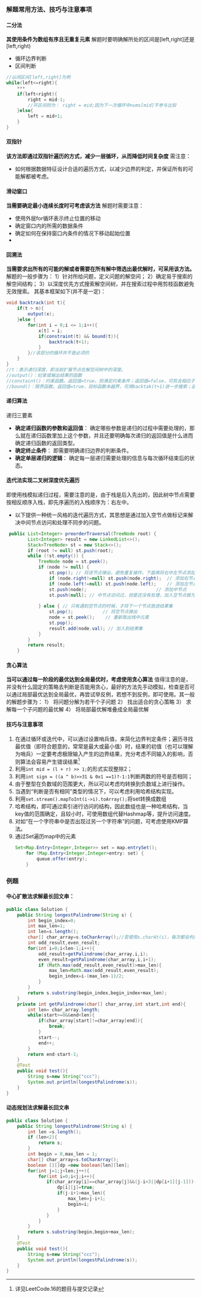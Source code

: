 
### 解题常用方法、技巧与注意事项
#### **二分法** 
**其使用条件为数组有序且无重复元素**
解题时要明确解所处的区间是[left,right]还是[left,right)
* 循环边界判断
* 区间判断
```java
//以闭区间[left,right]为例
while(left<=right){
    ***
    if(left<right){
        right = mid-1;
        //开区间则为： right = mid;因为下一次循环中nums[mid]不参与比较
    }else{
        left = mid+1;
    }
}
```
#### **双指针**
**该方法即通过双指针遍历的方式，减少一层循环，从而降低时间复杂度**
需注意：
* 如何根据数据特征设计合适的遍历方式，以减少边界的判定，并保证所有的可能解都被考虑。
#### **滑动窗口**
**当需要确定最小连续长度时可考虑该方法**
解题时需要注意：
* 使用外层for循环表示终止位置的移动
* 确定窗口内的所需的数据条件
* 确定如何在保持窗口内条件的情况下移动起始位置
* 
#### **回溯法**
**当需要求出所有的可能的解或者需要在所有解中筛选出最优解时，可采用该方法。**
解题的一般步骤为：
1）针对所给问题，定义问题的解空间；
2）确定易于搜索的解空间结构；
3）以深度优先方式搜索解空间树，并在搜索过程中用剪枝函数避免无效搜索。
其基本框架如下(并不是一定)：
```java
void backtrack(int t){
    if(t > n){ 
        output(x);
    }else {
        for(int i = 0;i <= 1;i++){
            x[t] = i;
            if(constraint(t) && bound(t)){
                backtrack(t+1);
            }
        }//该部分的循环并不是必须的
    }
}
//t：表示递归深度，即当前扩展节点在解空间树中的深度。
//output()：纪录或输出结果的函数
//constaint()：约束函数。返回值=true，则满足约束条件；返回值=false，可剪去相应子树。
//bound()：限界函数。返回值=true，目标函数未越界，可用backtak(t+1)进一步搜索；返回值=false，可剪去相应子树。
```
#### **递归算法**
递归三要素
* **确定递归函数的参数和返回值**： 确定哪些参数是递归的过程中需要处理的，那么就在递归函数里加上这个参数，并且还要明确每次递归的返回值是什么进而确定递归函数的返回类型。
* **确定终止条件**： 即需要明确递归边界的判断条件。
* **确定单层递归的逻辑**： 确定每一层递归需要处理的信息与每次循环结束后的状态。
#### **迭代法实现二叉树深度优先遍历**
即使用栈模拟递归过程，需要注意的是，由于栈是后入先出的，因此树中节点需要按相反顺序入栈，即先序遍历的入栈顺序为：右左中。
* 以下提供一种统一风格的迭代遍历方式，其思想是通过加入空节点做标记来解决中间节点访问和处理不同步的问题。
```java
 public List<Integer> preorderTraversal(TreeNode root) {
        List<Integer> result = new LinkedList<>();
        Stack<TreeNode> st = new Stack<>();
        if (root != null) st.push(root);
        while (!st.empty()) {
            TreeNode node = st.peek();
            if (node != null) {
                st.pop(); // 将该节点弹出，避免重复操作，下面再将右中左节点添加到栈中
                if (node.right!=null) st.push(node.right);  // 添加右节点（空节点不入栈）
                if (node.left!=null) st.push(node.left);    // 添加左节点（空节点不入栈）
                st.push(node);                          // 添加中节点
                st.push(null); // 中节点访问过，但是还没有处理，加入空节点做为标记。
                
            } else { // 只有遇到空节点的时候，才将下一个节点放进结果集
                st.pop();           // 将空节点弹出
                node = st.peek();    // 重新取出栈中元素
                st.pop();
                result.add(node.val); // 加入到结果集
            }
        }
        return result;
    }
```
#### 贪心算法
**当可以通过每一阶段的最优达到全局最优时，考虑使用贪心算法**
值得注意的是，并没有什么固定的策略去判断是否能用贪心，最好的方法先手动模拟，检查是否可以通过局部最优达到全局最优，再尝试举反例，若想不到反例，即可使用。其一般的解题步骤为：
1） 将问题分解为若干个子问题
2） 找出适合的贪心策略
3） 求解每一个子问题的最优解
4） 将局部最优解堆叠成全局最优解

#### 技巧与注意事项
1. 在通过循环或迭代中，可以通过设置哨兵值，来简化边界判定条件；遍历寻找最优值（即符合题意的，常常是最大或最小值）时，结果的初值（也可以理解为哨兵）一定要考虑极限输入产生的边界结果，充分考虑不同输入的影响，否则算法会容易产生错误结果[^1] 
    [^1]:详见LeetCode.16的题目与提交记录
2. 利用`int mid = (l + r) >> 1;`的形式实现整除2；
3. 利用`int sign = ((a ^ b)>>31 & 0x1 ==1)?-1:1`判断两数的符号是否相同；
4. 由于整型在负数域的范围更大，所以可以考虑均转换到负数域上进行操作。
5. 当遇到“判断是否有相同”类型的情况下，可以考虑利用哈希结构实现。
6. 利用`set.stream().mapToInt(i->i).toArray();`将set转换成数组
7. 哈希结构，即可通过索引进行访问的结构，因此数组也是一种哈希结构，当key值的范围确定，且较小时，可使用数组代替Hashmap等，提升访问速度。
8. 对如“在一个字符串中是否出现过另一个字符串”的问题，可考虑使用KMP算法。
9. 通过Set遍历map中的元素
    ```java
    Set<Map.Entry<Integer,Integer>> set = map.entrySet();
        for (Map.Entry<Integer,Integer>entry: set) {
            queue.offer(entry);
        }
    ```
### 例题
#### 中心扩散法求解最长回文串：
```java
public class Solution {
    public String longestPalindrome(String s) {
        int begin_index=0;
        int max_len=1;
        int len=s.length();
        char[] char_array=s.toCharArray();//若使用s.charAt(i)，每次都会判断是否溢出
        int odd_result,even_result;
        for(int i=0;i<len-1;i++){
            odd_result=getPalindrome(char_array,i,i);
            even_result=getPalindrome(char_array,i,i+1);
            if (Math.max(odd_result,even_result)>max_len){
                max_len=Math.max(odd_result,even_result);
                begin_index=i-(max_len-1)/2;
            }
        }
        return s.substring(begin_index,begin_index+max_len);
    }
    private int getPalindrome(char[] char_array,int start,int end){
        int len= char_array.length;
        while(start>=0&&end<len){
            if(char_array[start]!=char_array[end]){
                break;
            }
            start--;
            end++;
        }
        return end-start-1;
    }
    @Test
    public void test(){
        String s=new String("ccc");
        System.out.println(longestPalindrome(s));
    }
}
```
#### 动态规划法求解最长回文串
```java
public class Solution {
    public String longestPalindrome(String s) {
        int len =s.length();
        if (len<2){
            return s;
        }
        int begin = 0,max_len = 1;
        char[] char_array=s.toCharArray();
        boolean [][]dp =new boolean[len][len];
        for(int j=1;j<len;j++){
            for(int i=0;i<j;i++){
               if(char_array[i]==char_array[j]&&(j-i<3||dp[i+1][j-1])){
                   dp[i][j]=true;
                   if(j-i+1>max_len){
                       max_len=j-i+1;
                       begin=i;
                   }
               }
            }
        }
        return s.substring(begin,begin+max_len);
    }
    @Test
    public void test(){
        String s=new String("ccc");
        System.out.println(longestPalindrome(s));
    }
}
```